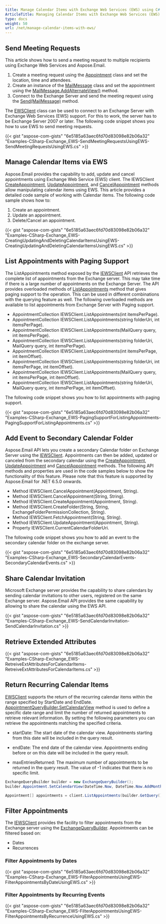 ```yaml
---
title: Manage Calendar Items with Exchange Web Services (EWS) using C#
ArticleTitle: Managing Calendar Items with Exchange Web Services (EWS) 
type: docs
weight: 50
url: /net/manage-calendar-items-with-ews/
---
```



## **Send Meeting Requests**

This article shows how to send a meeting request to multiple recipients using Exchange Web Services and Aspose.Email.

1. Create a meeting request using the [Appointment](https://reference.aspose.com/email/net/aspose.email.calendar/appointment/) class and set the location, time and attendees.
1. Create an instance of the [MailMessage](https://reference.aspose.com/email/net/aspose.email/mailmessage/) class and set the appointment using the [MailMessage.AddAlternateView()](https://reference.aspose.com/email/net/aspose.email/mailmessage/addalternateview/#addalternateview) method.
1. Connect to the Exchange Server and send the meeting request using the [Send(MailMessage)](https://reference.aspose.com/email/net/aspose.email.clients.exchange.webservice/iewsclient/send/#send) method.

The [EWSClient](https://reference.aspose.com/email/net/aspose.email.clients.exchange.webservice/ewsclient/) class can be used to connect to an Exchange Server with Exchange Web Services (EWS) support. For this to work, the server has to be Exchange Server 2007 or later. The following code snippet shows you how to use EWS to send meeting requests.

{{< gist "aspose-com-gists" "6e5185a63aec6fd70d83098e82b06a32" "Examples-CSharp-Exchange_EWS-SendMeetingRequestsUsingEWS-SendMeetingRequestsUsingEWS.cs" >}}

## **Manage Calendar Items via EWS**

Aspose.Email provides the capability to add, update and cancel appointments using Exchange Web Service (EWS) client. The IEWSClient [CreateAppointment](https://reference.aspose.com/email/net/aspose.email.clients.exchange.webservice/iewsclient/createappointment/#createappointment/), [UpdateAppointment](https://reference.aspose.com/email/net/aspose.email.clients.exchange.webservice/iewsclient/updateappointment/#updateappointment/), and [CancelAppointment](https://reference.aspose.com/email/net/aspose.email.clients.exchange.webservice/iewsclient/cancelappointment/#cancelappointment/) methods allow manipulating calendar items using EWS. This article provides a detailed code sample of working with Calendar items. The following code sample shows how to:

1. Create an appointment.
1. Update an appointment.
1. Delete/Cancel an appointment.

{{< gist "aspose-com-gists" "6e5185a63aec6fd70d83098e82b06a32" "Examples-CSharp-Exchange_EWS-CreatingUpdatingAndDeletingCalendarItemsUsingEWS-CreatingUpdatingAndDeletingCalendarItemsUsingEWS.cs" >}}

## **List Appointments with Paging Support**

The ListAppointments method exposed by the [IEWSClient](https://reference.aspose.com/email/net/aspose.email.clients.exchange.webservice/iewsclient/) API retrieves the complete list of appointments from the Exchange server. This may take time if there is a large number of appointments on the Exchange Server. The API provides overloaded methods of [ListAppointments](https://reference.aspose.com/email/net/aspose.email.clients.exchange.webservice/iewsclient/listappointments/#listappointments/) method that gives paging support to the operation. This can be used in different combinations with the querying feature as well. The following overloaded methods are available to list appointments from Exchange Server with Paging support.

- AppointmentCollection IEWSClient.ListAppointments(int itemsPerPage).
- AppointmentCollection IEWSClient.ListAppointments(string folderUri, int itemsPerPage).
- AppointmentCollection IEWSClient.ListAppointments(MailQuery query, int itemsPerPage).
- AppointmentCollection IEWSClient.ListAppointments(string folderUri, MailQuery query, int itemsPerPage).
- AppointmentCollection IEWSClient.ListAppointments(int itemsPerPage, int itemOffset).
- AppointmentCollection IEWSClient.ListAppointments(string folderUri, int itemsPerPage, int itemOffset).
- AppointmentCollection IEWSClient.ListAppointments(MailQuery query, int itemsPerPage, int itemOffset).
- AppointmentCollection IEWSClient.ListAppointments(string folderUri, MailQuery query, int itemsPerPage, int itemOffset).

The following code snippet shows you how to list appointments with paging support.

{{< gist "aspose-com-gists" "6e5185a63aec6fd70d83098e82b06a32" "Examples-CSharp-Exchange_EWS-PagingSupportForListingAppointments-PagingSupportForListingAppointments.cs" >}}

## **Add Event to Secondary Calendar Folder**

Aspose.Email API lets you create a secondary Calendar folder on Exchange Server using the [IEWSClient](https://reference.aspose.com/email/net/aspose.email.clients.exchange.webservice/iewsclient/). Appointments can then be added, updated or canceled from the secondary calendar using the [CreateAppointment](https://reference.aspose.com/email/net/aspose.email.clients.exchange.webservice/iewsclient/createappointment/#createappointment/), [UpdateAppointment](https://reference.aspose.com/email/net/aspose.email.clients.exchange.webservice/iewsclient/updateappointment/#updateappointment/) and [CancelAppointment](https://reference.aspose.com/email/net/aspose.email.clients.exchange.webservice/iewsclient/cancelappointment/#cancelappointment/) methods. The following API methods and properties are used in the code samples below to show the functionality of this feature. Please note that this feature is supported by Aspose.Email for .NET 6.5.0 onwards.

- Method IEWSClient.CancelAppointment(Appointment, String).
- Method IEWSClient.CancelAppointment(String, String).
- Method IEWSClient.CreateAppointment(Appointment, String).
- Method IEWSClient.CreateFolder(String, String, ExchangeFolderPermissionCollection, String).
- Method IEWSClient.FetchAppointment(String, String).
- Method IEWSClient.UpdateAppointment(Appointment, String).
- Property IEWSClient.CurrentCalendarFolderUri.

The following code snippet shows you how to add an event to the secondary calendar folder on the exchange server.

{{< gist "aspose-com-gists" "6e5185a63aec6fd70d83098e82b06a32" "Examples-CSharp-Exchange_EWS-SecondaryCalendarEvents-SecondaryCalendarEvents.cs" >}}

## **Share Calendar Invitation**

Microsoft Exchange server provides the capability to share calendars by sending calendar invitations to other users, registered on the same Exchange server. Aspose.Email API provides the same capability by allowing to share the calendar using the EWS API.

{{< gist "aspose-com-gists" "6e5185a63aec6fd70d83098e82b06a32" "Examples-CSharp-Exchange_EWS-SendCalendarInvitation-SendCalendarInvitation.cs" >}}

## **Retrieve Extended Attributes**

{{< gist "aspose-com-gists" "6e5185a63aec6fd70d83098e82b06a32" "Examples-CSharp-Exchange_EWS-RetreiveExtAttributesForCalendarItems-RetreiveExtAttributesForCalendarItems.cs" >}}

## **Return Recurring Calendar Items**

[EWSClient](https://reference.aspose.com/email/net/aspose.email.clients.exchange.webservice/ewsclient/) supports the return of the recurring calendar items within the range specified by StartDate and EndDate. [AppointmentQueryBuilder.SetCalendarView](https://reference.aspose.com/email/net/aspose.email.clients.exchange/appointmentquerybuilder/setcalendarview/) method is used to define a specific date range and limit the number of returned appointments to retrieve relevant information. By setting the following parameters you can retrieve the appointments matching the specified criteria.

- startDate: The start date of the calendar view. Appointments starting from this date will be included in the query result.

- endDate: The end date of the calendar view. Appointments ending before or on this date will be included in the query result.

- maxEntriesReturned: The maximum number of appointments to be returned in the query result. The value of -1 indicates that there is no specific limit.

```cs
ExchangeQueryBuilder builder = new ExchangeQueryBuilder();
builder.Appointment.SetCalendarView(DateTime.Now, DateTime.Now.AddMonths(1), -1);

Appointment[] appointments = client.ListAppointments(builder.GetQuery());
```

## **Filter Appointments**

The [IEWSClient](https://reference.aspose.com/email/net/aspose.email.clients.exchange.webservice/iewsclient/) provides the facility to filter appointments from the Exchange server using the [ExchangeQueryBuilder](https://reference.aspose.com/email/net/aspose.email.clients.exchange/exchangequerybuilder/). Appointments can be filtered based on:

- Dates
- Recurrences
  
### **Filter Appointments by Dates**

{{< gist "aspose-com-gists" "6e5185a63aec6fd70d83098e82b06a32" "Examples-CSharp-Exchange_EWS-FilterAppointmentsUsingEWS-FilterAppointmentsByDateUsingEWS.cs" >}}

### **Filter Appointments by Recurring Events**

{{< gist "aspose-com-gists" "6e5185a63aec6fd70d83098e82b06a32" "Examples-CSharp-Exchange_EWS-FilterAppointmentsUsingEWS-FilterAppointmentsByRecurrenceUsingEWS.cs" >}}